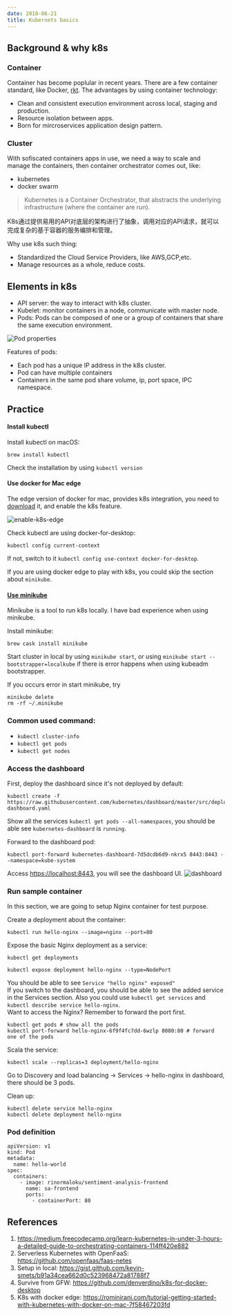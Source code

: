 ```yaml
---
date: 2018-06-21
title: Kubernets basics
---
```


## Background & why k8s

### Container
Container has become poplular in recent years. There are a few container standard, like Docker, [rkt](https://coreos.com/rkt/). The advantages by using container technology:  
		
* Clean and consistent execution environment across local, staging and production.    
* Resource isolation between apps.
* Born for mircroservices application design pattern.     

### Cluster
With sofiscated containers apps in use, we need a way to scale and manage the containers, then container orchestrator comes out, like:  
		
* kubernetes    
* docker swarm  

> Kubernetes is a Container Orchestrator, that abstracts the underlying infrastructure (where the container are run).

K8s通过提供易用的API对底层的架构进行了抽象，调用对应的API请求，就可以完成复杂的基于容器的服务编排和管理。

Why use k8s such thing:
* Standardized the Cloud Service Providers, like AWS,GCP,etc.
* Manage resources as a whole, reduce costs.

## Elements in k8s
* API server: the way to interact with k8s cluster.
* Kubelet: monitor containers in a node, communicate with master node.
* Pods: Pods can be composed of one or a group of containers that share the same execution environment.

![Pod properties]()

Features of pods:     

* Each pod has a unique IP address in the k8s cluster.     
* Pod can have multiple containers    
* Containers in the same pod share volume, ip, port space, IPC namespace.    

## Practice
#### Install kubectl
Install kubectl on macOS:
```
brew install kubectl
```
Check the installation by using `kubectl version`

#### Use docker for Mac edge
The edge version of docker for mac, provides k8s integration, you need to [download](https://store.docker.com/editions/community/docker-ce-desktop-mac) it, and enable the k8s feature.

![enable-k8s-edge](/static/k8s/enable-k8s-edge.png)

Check kubectl are using docker-for-desktop: 
```
kubectl config current-context
```
If not, switch to it `kubectl config use-context docker-for-desktop`.

If you are using docker edge to play with k8s, you could skip the section about `minikube`.

#### [Use minikube](https://kubernetes.io/docs/tasks/tools/install-minikube/)

Minikube is a tool to run k8s locally. I have bad experience when using minikube.

Install minikube:
```
brew cask install minikube
```
Start cluster in local by using `minikube start`, or using `minikube start --bootstrapper=localkube` if there is error happens when using kubeadm bootstrapper.

If you occurs error in start minikube, try
```
minikube delete
rm -rf ~/.minikube
```

### Common used command:    
* `kubectl cluster-info`    
* `kubectl get pods`    
* `kubectl get nodes`   

### Access the dashboard
First, deploy the dashboard since it's not deployed by default:
```
kubectl create -f https://raw.githubusercontent.com/kubernetes/dashboard/master/src/deploy/recommended/kubernetes-dashboard.yaml
```
Show all the services `kubectl get pods --all-namespaces`, you should be able see `kubernetes-dashboard` is `running`.

Forward to the dashboard pod:
```
kubectl port-forward kubernetes-dashboard-7d5dcdb6d9-nkrx5 8443:8443 --namespace=kube-system
```

Access [https://localhost:8443](https://localhost:8443), you will see the dashboard UI.
![dashboard](/static/k8s/Kubernetes_Dashboard.png)

### Run sample container
In this section, we are going to setup Nginx container for test purpose.

Create a deployment about the container:    
```
kubectl run hello-nginx --image=nginx --port=80
```
Expose the basic Nginx deployment as a service:
```
kubectl get deployments

kubectl expose deployment hello-nginx --type=NodePort
```
You should be able to see `Service "hello nginx" exposed"`    
If you switch to the dashboard, you should be able to see the added service in the Services section. Also you could use `kubectl get services` and `kubectl describe service hello-nginx`.    
Want to access the Nginx? Remember to forward the port first.   
```
kubectl get pods # show all the pods
kubectl port-forward hello-nginx-6f9f4fc7dd-6wzlp 8080:80 # forward one of the pods
``` 

Scala the service:
```
kubectl scale --replicas=3 deployment/hello-nginx
```
Go to Discovery and load balancing -> Services -> hello-nginx in dashboard, there should be 3 pods.

Clean up:
```
kubectl delete service hello-nginx
kubectl delete deployment hello-nginx
```


### Pod definition
```
apiVersion: v1
kind: Pod                                            
metadata:
  name: hello-world                                 
spec:                                                
  containers:
    - image: rinormaloku/sentiment-analysis-frontend 
      name: sa-frontend                              
      ports:
        - containerPort: 80   
```

## References
1. https://medium.freecodecamp.org/learn-kubernetes-in-under-3-hours-a-detailed-guide-to-orchestrating-containers-114ff420e882
2. Serverless Kubernetes with OpenFaaS: https://github.com/openfaas/faas-netes
3. Setup in local: https://gist.github.com/kevin-smets/b91a34cea662d0c523968472a81788f7
4. Survive from GFW: https://github.com/denverdino/k8s-for-docker-desktop
5. K8s with docker edge: https://rominirani.com/tutorial-getting-started-with-kubernetes-with-docker-on-mac-7f58467203fd


